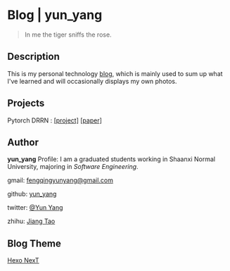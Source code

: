 # Blog | yun_yang

>  In me the tiger sniffs the rose. 

## Description
This is my personal technology [blog](abuzo.com), which is mainly used to sum up what I've learned and will occasionally displays my own photos.

## Projects
Pytorch DRRN : [[project]](https://github.com/jt827859032/DRRN-pytorch)  [[paper]](http://cvlab.cse.msu.edu/pdfs/Tai_Yang_Liu_CVPR2017.pdf)

## Author
**yun_yang**
Profile: I am a graduated students working in Shaanxi Normal University, majoring in *Software Engineering*. 

gmail: [fengqingyunyang@gmail.com](fengqingyunyang@gmail.com)

github: [yun_yang](https://github.com/jt827859032)

twitter: [@Yun Yang](https://twitter.com/jt827859032)

zhihu: [Jiang Tao](https://www.zhihu.com/people/jiang-tao-85-46/activities)

## Blog Theme
[Hexo NexT](https://github.com/iissnan/hexo-theme-next) 
